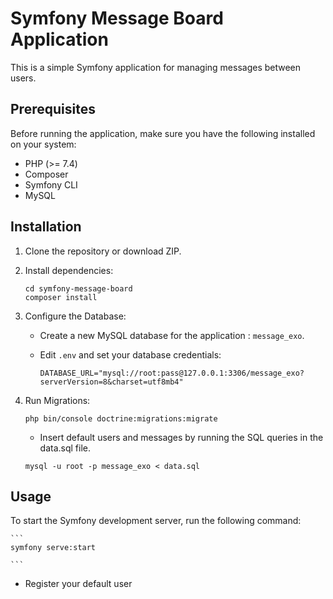 # Symfony Message Board Application

This is a simple Symfony application for managing messages between users.

## Prerequisites

Before running the application, make sure you have the following installed on your system:

- PHP (>= 7.4)
- Composer
- Symfony CLI
- MySQL 

## Installation

1. Clone the repository or download ZIP.

2. Install dependencies:

    ```
    cd symfony-message-board
    composer install
    ```

3. Configure the Database:

    - Create a new MySQL database for the application : ```message_exo```.

    - Edit `.env` and set your database credentials:

        ```
        DATABASE_URL="mysql://root:pass@127.0.0.1:3306/message_exo?serverVersion=8&charset=utf8mb4"
        ```

4. Run Migrations:

    ```
    php bin/console doctrine:migrations:migrate
    ```
    
    - Insert default users and messages by running the SQL queries in the data.sql file.
    ```
    mysql -u root -p message_exo < data.sql

    ```
    

## Usage

To start the Symfony development server, run the following command:

    ```
    symfony serve:start

    ```
- Register your default user

